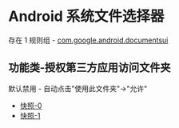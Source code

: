 # Android 系统文件选择器

存在 1 规则组 - [com.google.android.documentsui](/src/apps/com.google.android.documentsui.ts)

## 功能类-授权第三方应用访问文件夹

默认禁用 - 自动点击"使用此文件夹"->"允许"

- [快照-0](https://i.gkd.li/i/12799610)
- [快照-1](https://i.gkd.li/i/12799603)
